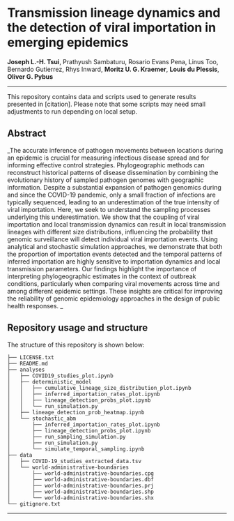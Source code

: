 # Transmission lineage dynamics and the detection of viral importation in emerging epidemics

**Joseph L.-H. Tsui**, Prathyush Sambaturu, Rosario Evans Pena, Linus Too, Bernardo Gutierrez, Rhys Inward, **Moritz U. G. Kraemer**, **Louis du Plessis**, **Oliver G. Pybus**

---

This repository contains data and scripts used to generate results
presented in [citation]. Please note that some scripts may need small adjustments to run depending on local setup.

## Abstract

_The accurate inference of pathogen movements between locations during an epidemic is crucial for measuring infectious disease spread and for informing effective control strategies. Phylogeographic methods can reconstruct historical patterns of disease dissemination by combining the evolutionary history of sampled pathogen genomes with geographic information. Despite a substantial expansion of pathogen genomics during and since the COVID-19 pandemic, only a small fraction of infections are typically sequenced, leading to an underestimation of the true intensity of viral importation. Here, we seek to understand the sampling processes underlying this underestimation. We show that the coupling of viral importation and local transmission dynamics can result in local transmission lineages with different size distributions, influencing the probability that genomic surveillance will detect individual viral importation events. Using analytical and stochastic simulation approaches, we demonstrate that both the proportion of importation events detected and the temporal patterns of inferred importation are highly sensitive to importation dynamics and local transmission parameters. Our findings highlight the importance of interpreting phylogeographic estimates in the context of outbreak conditions, particularly when comparing viral movements across time and among different epidemic settings. These insights are critical for improving the reliability of genomic epidemiology approaches in the design of public health responses.
_

## Repository usage and structure

The structure of this repository is shown below:

```
├── LICENSE.txt
├── README.md
├── analyses
│   ├── COVID19_studies_plot.ipynb
│   ├── deterministic_model
│   │   ├── cumulative_lineage_size_distribution_plot.ipynb
│   │   ├── inferred_importation_rates_plot.ipynb
│   │   ├── lineage_detection_probs_plot.ipynb
│   │   └── run_simulation.py
│   ├── lineage_detection_prob_heatmap.ipynb
│   └── stochastic_abm
│       ├── inferred_importation_rates_plot.ipynb
│       ├── lineage_detection_probs_plot.ipynb
│       ├── run_sampling_simulation.py
│       ├── run_simulation.py
│       └── simulate_temporal_sampling.ipynb
├── data
│   ├── COVID-19_studies_extracted_data.tsv
│   └── world-administrative-boundaries
│       ├── world-administrative-boundaries.cpg
│       ├── world-administrative-boundaries.dbf
│       ├── world-administrative-boundaries.prj
│       ├── world-administrative-boundaries.shp
│       └── world-administrative-boundaries.shx
└── gitignore.txt
```

---